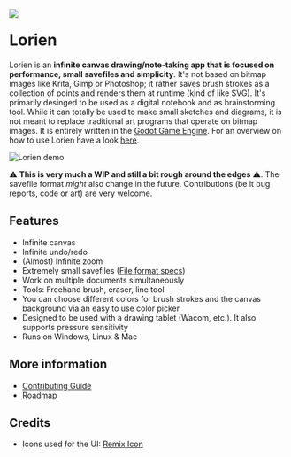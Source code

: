 <img src="https://drive.google.com/uc?export=view&id=1la3Dp6KD8JVwc34vceI_0aK6UiJmK2Zs" align="left"/>

# Lorien

Lorien is an **infinite canvas drawing/note-taking app that is focused on performance, small savefiles and simplicity**. It's not based on bitmap images like Krita, Gimp or Photoshop; it rather saves brush strokes as a collection of points and renders them at runtime (kind of like SVG). It's primarily desinged to be used as a digital notebook and as brainstorming tool. While it can totally be used to make small sketches and diagrams, it is not meant to replace traditional art programs that operate on bitmap images. It is entirely written in the [Godot Game Engine](https://godotengine.org/). For an overview on how to use Lorien have a look [here](docs/manual.md). 

![Lorien demo](https://drive.google.com/uc?export=view&id=18m6AY4cgUUWbiGm7mdg6a71oNTvLi2df)

⚠ **This is very much a WIP and still a bit rough around the edges** ⚠. The savefile format *might* also change in the future. Contributions (be it bug reports, code or art) are very welcome.

## Features
- Infinite canvas
- Infinite undo/redo
- (Almost) Infinite zoom
- Extremely small savefiles ([File format specs](docs/file_format.md))
- Work on multiple documents simultaneously
- Tools: Freehand brush, eraser, line tool
- You can choose different colors for brush strokes and the canvas background via an easy to use color picker
- Designed to be used with a drawing tablet (Wacom, etc.). It also supports pressure sensitivity
- Runs on Windows, Linux & Mac

## More information
- [Contributing Guide](docs/contributing.md)
- [Roadmap](docs/roadmap.md)

## Credits
- Icons used for the UI: [Remix Icon](https://remixicon.com/)